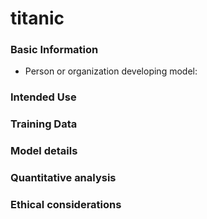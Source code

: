 # titanic
### Basic Information
- Person or organization developing model:
### Intended Use
### Training Data
### Model details
### Quantitative analysis
### Ethical considerations
